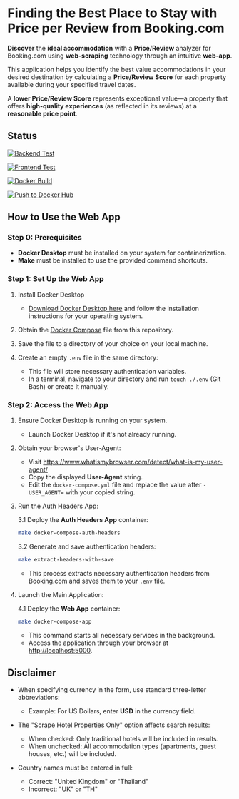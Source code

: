 # Finding the Best Place to Stay with Price per Review from Booking.com

**Discover** the **ideal accommodation** with a **Price/Review** analyzer for Booking.com using **web-scraping** technology through an intuitive **web-app**.

This application helps you identify the best value accommodations in your desired destination by calculating a **Price/Review Score** for each property available during your specified travel dates.

A **lower Price/Review Score** represents exceptional value—a property that offers **high-quality experiences** (as reflected in its reviews) at a **reasonable price point**.

## Status

[![Backend Test](https://github.com/sakan811/Find-the-Best-Place-to-Stay-with-Price-per-Review/actions/workflows/backend-test.yml/badge.svg)](https://github.com/sakan811/Find-the-Best-Place-to-Stay-with-Price-per-Review/actions/workflows/backend-test.yml)

[![Frontend Test](https://github.com/sakan811/Find-the-Best-Place-to-Stay-with-Price-per-Review/actions/workflows/frontend-test.yml/badge.svg)](https://github.com/sakan811/Find-the-Best-Place-to-Stay-with-Price-per-Review/actions/workflows/frontend-test.yml)

[![Docker Build](https://github.com/sakan811/Find-the-Best-Place-to-Stay-with-Price-per-Review/actions/workflows/docker-build.yml/badge.svg)](https://github.com/sakan811/Find-the-Best-Place-to-Stay-with-Price-per-Review/actions/workflows/docker-build.yml)

[![Push to Docker Hub](https://github.com/sakan811/Find-the-Best-Place-to-Stay-with-Price-per-Review/actions/workflows/docker-push.yml/badge.svg)](https://github.com/sakan811/Find-the-Best-Place-to-Stay-with-Price-per-Review/actions/workflows/docker-push.yml)

## How to Use the Web App

### Step 0: Prerequisites

- **Docker Desktop** must be installed on your system for containerization.
- **Make** must be installed to use the provided command shortcuts.

### Step 1: Set Up the Web App

1. Install Docker Desktop
   - [Download Docker Desktop here](https://www.docker.com/products/docker-desktop) and follow the installation instructions for your operating system.

2. Obtain the [Docker Compose](./docker-compose.yml) file from this repository.

3. Save the file to a directory of your choice on your local machine.

4. Create an empty `.env` file in the same directory:
   - This file will store necessary authentication variables.
   - In a terminal, navigate to your directory and run `touch ./.env` (Git Bash) or create it manually.

### Step 2: Access the Web App

1. Ensure Docker Desktop is running on your system.
   - Launch Docker Desktop if it's not already running.

2. Obtain your browser's User-Agent:
   - Visit <https://www.whatismybrowser.com/detect/what-is-my-user-agent/>
   - Copy the displayed **User-Agent** string.
   - Edit the `docker-compose.yml` file and replace the value after `- USER_AGENT=` with your copied string.

3. Run the Auth Headers App:

   3.1 Deploy the **Auth Headers App** container:

      ```bash
      make docker-compose-auth-headers
      ```

   3.2 Generate and save authentication headers:

      ```bash
      make extract-headers-with-save
      ```

      - This process extracts necessary authentication headers from Booking.com and saves them to your `.env` file.

4. Launch the Main Application:

   4.1 Deploy the **Web App** container:

      ```bash
      make docker-compose-app
      ```

      - This command starts all necessary services in the background.
      - Access the application through your browser at <http://localhost:5000>.

## Disclaimer

- When specifying currency in the form, use standard three-letter abbreviations:
  - Example: For US Dollars, enter **USD** in the currency field.

- The "Scrape Hotel Properties Only" option affects search results:
  - When checked: Only traditional hotels will be included in results.
  - When unchecked: All accommodation types (apartments, guest houses, etc.) will be included.

- Country names must be entered in full:
  - Correct: "United Kingdom" or "Thailand"
  - Incorrect: "UK" or "TH"
